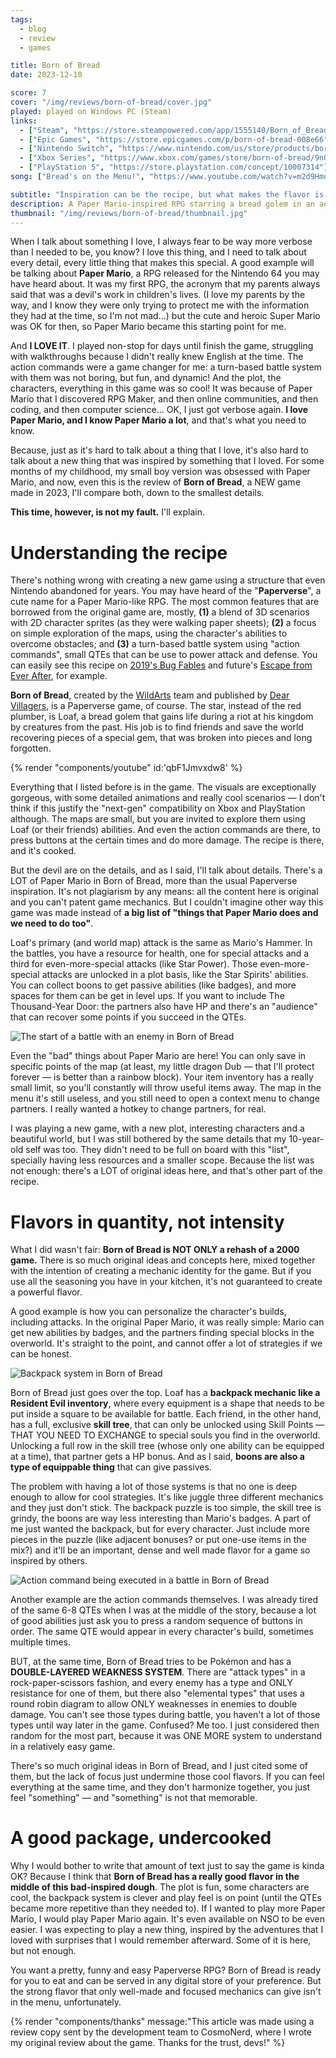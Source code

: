 ```yaml
---
tags:
  - blog
  - review
  - games

title: Born of Bread
date: 2023-12-10

score: 7
cover: "/img/reviews/born-of-bread/cover.jpg"
played: played on Windows PC (Steam)
links:
  - ["Steam", "https://store.steampowered.com/app/1555140/Born_of_Bread/?curator_clanid=44763507"]
  - ["Epic Games", "https://store.epicgames.com/p/born-of-bread-008e66"]
  - ["Nintendo Switch", "https://www.nintendo.com/us/store/products/born-of-bread-switch/"]
  - ["Xbox Series", "https://www.xbox.com/games/store/born-of-bread/9n0ql7b5rb9j"]
  - ["PlayStation 5", "https://store.playstation.com/concept/10007314"]
song: ["Bread's on the Menu!", "https://www.youtube.com/watch?v=m2d9HmqNzPo"]

subtitle: "Inspiration can be the recipe, but what makes the flavor is how you spice it"
description: A Paper Mario-inspired RPG starring a bread golem in an adventure to save the kingdom! What can go wrong? Inspiration can be the recipe, but what makes the flavor is how you spice it.
thumbnail: "/img/reviews/born-of-bread/thumbnail.jpg"
---
```


When I talk about something I love, I always fear to be way more verbose than I needed to be, you know? I love this thing, and I need to talk about every detail, every little thing that makes this special. A good example will be talking about **Paper Mario**, a RPG released for the Nintendo 64 you may have heard about. It was my first RPG, the acronym that my parents always said that was a devil's work in children's lives. (I love my parents by the way, and I know they were only trying to protect me with the information they had at the time, so I'm not mad...) but the cute and heroic Super Mario was OK for then, so Paper Mario became this starting point for me.

And **I LOVE IT**. I played non-stop for days until finish the game, struggling with walkthroughs because I didn't really knew English at the time. The action commands were a game changer for me: a turn-based battle system with them was not boring, but fun, and dynamic! And the plot, the characters, everything in this game was so cool! It was because of Paper Mario that I discovered RPG Maker, and then online communities, and then coding, and then computer science... OK, I just got verbose again. **I love Paper Mario, and I know Paper Mario a lot**, and that's what you need to know.

Because, just as it's hard to talk about a thing that I love, it's also hard to talk about a new thing that was inspired by something that I loved. For some months of my childhood, my small boy version was obsessed with Paper Mario, and now, even this is the review of **Born of Bread**, a NEW game made in 2023, I'll compare both, down to the smallest details.

**This time, however, is not my fault.** I'll explain.

# Understanding the recipe

There's nothing wrong with creating a new game using a structure that even Nintendo abandoned for years. You may have heard of the "**Paperverse**", a cute name for a Paper Mario-like RPG. The most common features that are borrowed from the original game are, mostly, **(1)** a blend of 3D scenarios with 2D character sprites (as they were walking paper sheets); **(2)** a focus on simple exploration of the maps, using the character's abilities to overcome obstacles; and **(3)** a turn-based battle system using "action commands", small QTEs that can be use to power attack and defense. You can easily see this recipe on [2019's Bug Fables](https://store.steampowered.com/app/1082710/Bug_Fables_O_Broto_da_Eternidade/) and future's [Escape from Ever After](https://store.steampowered.com/app/1996390/Escape_from_Ever_After/), for example.

**Born of Bread**, created by the [WildArts](https://www.wildartsgames.com/) team and published by [Dear Villagers](https://dearvillagers.com/), is a Paperverse game, of course. The star, instead of the red plumber, is Loaf, a bread golem that gains life during a riot at his kingdom by creatures from the past. His job is to find friends and save the world recovering pieces of a special gem, that was broken into pieces and long forgotten.

{% render "components/youtube" id:'qbF1Jmvxdw8' %}

Everything that I listed before is in the game. The visuals are exceptionally gorgeous, with some detailed animations and really cool scenarios — I don't think if this justify the "next-gen" compatibility on Xbox and PlayStation although. The maps are small, but you are invited to explore them using Loaf (or their friends) abilities. And even the action commands are there, to press buttons at the certain times and do more damage. The recipe is there, and it's cooked.

But the devil are on the details, and as I said, I'll talk about details. There's a LOT of Paper Mario in Born of Bread, more than the usual Paperverse inspiration. It's not plagiarism by any means: all the content here is original and you can't patent game mechanics. But I couldn't imagine other way this game was made instead of **a big list of "things that Paper Mario does and we need to do too"**.

Loaf's primary (and world map) attack is the same as Mario's Hammer. In the battles, you have a resource for health, one for special attacks and a third for even-more-special attacks (like Star Power). Those even-more-special attacks are unlocked in a plot basis, like the Star Spirits' abilities. You can collect boons to get passive abilities (like badges), and more spaces for them can be get in level ups. If you want to include The Thousand-Year Door: the partners also have HP and there's an "audience" that can recover some points if you succeed in the QTEs.

![The start of a battle with an enemy in Born of Bread](/img/reviews/born-of-bread/battle.jpg)

Even the "bad" things about Paper Mario are here! You can only save in specific points of the map (at least, my little dragon Dub — that I'll protect forever — is better than a rainbow block). Your item inventory has a really small limit, so you'll constantly will throw useful items away. The map in the menu it's still useless, and you still need to open a context menu to change partners. I really wanted a hotkey to change partners, for real.

I was playing a new game, with a new plot, interesting characters and a beautiful world, but I was still bothered by the same details that my 10-year-old self was too. They didn't need to be full on board with this "list", specially having less resources and a smaller scope. Because the list was not enough: there's a LOT of original ideas here, and that's other part of the recipe.

# Flavors in quantity, not intensity

What I did wasn't fair: **Born of Bread is NOT ONLY a rehash of a 2000 game.** There is so much original ideas and concepts here, mixed together with the intention of creating a mechanic identity for the game. But if you use all the seasoning you have in your kitchen, it's not guaranteed to create a powerful flavor.

A good example is how you can personalize the character's builds, including attacks. In the original Paper Mario, it was really simple: Mario can get new abilities by badges, and the partners finding special blocks in the overworld. It's straight to the point, and cannot offer a lot of strategies if we can be honest.

![Backpack system in Born of Bread](/img/reviews/born-of-bread/backpack.jpg)

Born of Bread just goes over the top. Loaf has a **backpack mechanic like a Resident Evil inventory**, where every equipment is a shape that needs to be put inside a square to be available for battle. Each friend, in the other hand, has a full, exclusive **skill tree**, that can only be unlocked using Skill Points — THAT YOU NEED TO EXCHANGE to special souls you find in the overworld. Unlocking a full row in the skill tree (whose only one ability can be equipped at a time), that partner gets a HP bonus. And as I said, **boons are also a type of equippable thing** that can give passives.

The problem with having a lot of those systems is that no one is deep enough to allow for cool strategies. It's like juggle three different mechanics and they just don't stick. The backpack puzzle is too simple, the skill tree is grindy, the boons are way less interesting than Mario's badges. A part of me just wanted the backpack, but for every character. Just include more pieces in the puzzle (like adjacent bonuses? or put one-use items in the mix?) and it'll be an important, dense and well made flavor for a game so inspired by others.

![Action command being executed in a battle in Born of Bread](/img/reviews/born-of-bread/command.jpg)

Another example are the action commands themselves. I was already tired of the same 6-8 QTEs when I was at the middle of the story, because a lot of good abilities just ask you to press a random sequence of buttons in order. The same QTE would appear in every character's build, sometimes multiple times.

BUT, at the same time, Born of Bread tries to be Pokémon and has a **DOUBLE-LAYERED WEAKNESS SYSTEM**. There are "attack types" in a rock-paper-scissors fashion, and every enemy has a type and ONLY resistance for one of them, but there also "elemental types" that uses a round robin diagram to allow ONLY weaknesses in enemies to double damage. You can't see those types during battle, you haven't a lot of those types until way later in the game. Confused? Me too. I just considered then random for the most part, because it was ONE MORE system to understand in a relatively easy game.

There's so much original ideas in Born of Bread, and I just cited some of them, but the lack of focus just undermine those cool flavors. If you can feel everything at the same time, and they don't harmonize together, you just feel "something" — and "something" is not that memorable.

# A good package, undercooked

Why I would bother to write that amount of text just to say the game is kinda OK? Because I think that **Born of Bread has a really good flavor in the middle of this bad-inspired dough**. The plot is fun, some characters are cool, the backpack system is clever and play feel is on point (until the QTEs became more repetitive than they needed to). If I wanted to play more Paper Mario, I would play Paper Mario again. It's even available on NSO to be even easier. I was expecting to play a new thing, inspired by the adventures that I loved with surprises that I would remember afterward. Some of it is here, but not enough.

You want a pretty, funny and easy Paperverse RPG? Born of Bread is ready for you to eat and can be served in any digital store of your preference. But the strong flavor that only well-made and focused mechanics can give isn't in the menu, unfortunately.

{% render "components/thanks" message:"This article was made using a review copy sent by the development team to CosmoNerd, where I wrote my original review about the game. Thanks for the trust, devs!" %}